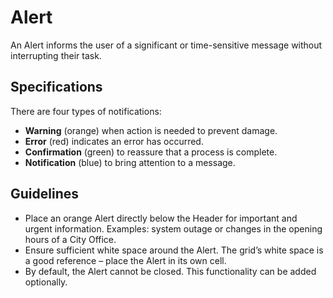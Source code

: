 <!-- @license CC0-1.0 -->

# Alert

An Alert informs the user of a significant or time-sensitive message without interrupting their task.

## Specifications

There are four types of notifications:

- **Warning** (orange) when action is needed to prevent damage.
- **Error** (red) indicates an error has occurred.
- **Confirmation** (green) to reassure that a process is complete.
- **Notification** (blue) to bring attention to a message.

## Guidelines

- Place an orange Alert directly below the Header for important and urgent information.
  Examples: system outage or changes in the opening hours of a City Office.
- Ensure sufficient white space around the Alert.
  The grid’s white space is a good reference – place the Alert in its own cell.
- By default, the Alert cannot be closed.
  This functionality can be added optionally.
